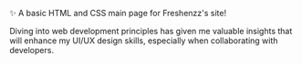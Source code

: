 ✨
A basic HTML and CSS main page for Freshenzz's site!

Diving into web development principles has given me valuable insights that will enhance my UI/UX design skills, especially when collaborating with developers.


